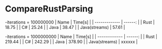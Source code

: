 # CompareRustParsing

-iterations = 100000000
| Name          | Time[s] |
| ------------- | ------: |
| Rust          |   18.75 |
| C#            |   25.24 |
| Java          |   38.47 |
| Java(streams) |   57.61 |


-iterations = 1000000000
| Name          | Time[s] |
| ------------- | ------: |
| Rust          |  219.44 |
| C#            |  242.29 |
| Java          |  378.90 |
| Java(streams) |  xxxxxx |